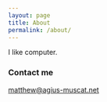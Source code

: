 ```yaml
---
layout: page
title: About
permalink: /about/
---
```


I like computer.

### Contact me

[matthew@agius-muscat.net](mailto:matthew@agius-muscat.net)
